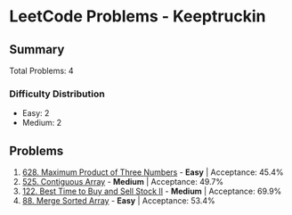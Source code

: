 # LeetCode Problems - Keeptruckin

## Summary
Total Problems: 4

### Difficulty Distribution

- Easy: 2
- Medium: 2

## Problems

1. [628. Maximum Product of Three Numbers](https://leetcode.com/problems/maximum-product-of-three-numbers/) - **Easy** | Acceptance: 45.4%
2. [525. Contiguous Array](https://leetcode.com/problems/contiguous-array/) - **Medium** | Acceptance: 49.7%
3. [122. Best Time to Buy and Sell Stock II](https://leetcode.com/problems/best-time-to-buy-and-sell-stock-ii/) - **Medium** | Acceptance: 69.9%
4. [88. Merge Sorted Array](https://leetcode.com/problems/merge-sorted-array/) - **Easy** | Acceptance: 53.4%